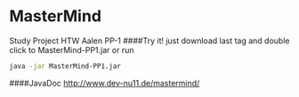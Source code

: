 MasterMind
==========
Study Project HTW Aalen PP-1
####Try it!
just download last tag and double click to MasterMind-PP1.jar or run
```bash
java -jar MasterMind-PP1.jar
```
####JavaDoc
http://www.dev-nu11.de/mastermind/
